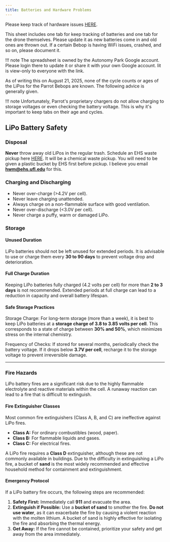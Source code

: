 ```yaml
---
title: Batteries and Hardware Problems
---
```


Please keep track of hardware issues [HERE](https://docs.google.com/spreadsheets/d/1T_aoWurX7TgQnxDy4PkYVoud7mi2kMfjMBERAAXXbsc/edit?usp=drive_link).

This sheet includes one tab for keep tracking of batteries and one tab for the drone themselves. Please update it as new batteries come in and old ones are thrown out. If a certain Bebop is having WiFi issues, crashed, and so on, please document it.

!!! note
    The spreadsheet is owned by the Autonomy Park Google account. Please login there to update it or share it with your own Google account. Iit is view-only to everyone with the link.

As of writing this on August 21, 2025, none of the cycle counts or ages of the LiPos for the Parrot Bebops are known. The following advice is generally given.

!!! note
    Unfortunately, Parrot's proprietary chargers do not allow charging to storage voltages or even checking the battery voltage. This is why it's important to keep tabs on their age and cycles.

## LiPo Battery Safety

### Disposal
**Never** throw away old LiPos in the regular trash. Schedule an EHS waste pickup here [HERE](https://www.ehs.ufl.edu/forms/hazardous-waste-forms/). It will be a chemical waste pickup. You will need to be given a plastic bucket by EHS first before pickup. I believe you email **hwm@ehs.ufl.edu** for this.


### Charging and Discharging

* Never over-charge (>4.2V per cell).
* Never leave charging unattended.
* Always charge on a non-flammable surface with good ventilation.
* Never over-discharge (<3.0V per cell).
* Never charge a puffy, warm or damaged LiPo.

### Storage

#### Unused Duration

LiPo batteries should not be left unused for extended periods. It is advisable to use or charge them every **30 to 90 days** to prevent voltage drop and deterioration.

#### Full Charge Duration

Keeping LiPo batteries fully charged (4.2 volts per cell) for more than **2 to 3 days** is not recommended. Extended periods at full charge can lead to a reduction in capacity and overall battery lifespan.

#### Safe Storage Practices

Storage Charge: For long-term storage (more than a week), it is best to keep LiPo batteries at a **storage charge of 3.8 to 3.85 volts per cell**. This corresponds to a state of charge between **30% and 50%**, which minimizes stress on the internal chemistry. 

Frequency of Checks: If stored for several months, periodically check the battery voltage. If it drops below **3.7V per cell**, recharge it to the storage voltage to prevent irreversible damage.

---

### Fire Hazards

LiPo battery fires are a significant risk due to the highly flammable electrolyte and reactive materials within the cell. A runaway reaction can lead to a fire that is difficult to extinguish.

#### Fire Extinguisher Classes

Most common fire extinguishers (Class A, B, and C) are ineffective against LiPo fires.

* **Class A:** For ordinary combustibles (wood, paper).
* **Class B:** For flammable liquids and gases.
* **Class C:** For electrical fires.

A LiPo fire requires a **Class D** extinguisher, although these are not commonly available in buildings. Due to the difficulty in extinguishing a LiPo fire, a bucket of **sand** is the most widely recommended and effective household method for containment and extinguishment.

#### Emergency Protocol

If a LiPo battery fire occurs, the following steps are recommended:

1.  **Safety First:** Immediately call **911** and evacuate the area.
2.  **Extinguish if Possible:** Use a **bucket of sand** to smother the fire. **Do not use water**, as it can exacerbate the fire by causing a violent reaction with the molten lithium. A bucket of sand is highly effective for isolating the fire and absorbing the thermal energy.
3.  **Get Away:** If the fire cannot be contained, prioritize your safety and get away from the area immediately.
